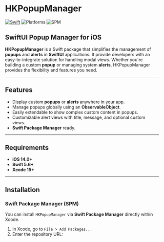 # HKPopupManager

[![Swift](https://img.shields.io/badge/Swift-5.6-orange.svg)](https://swift.org) ![Platforms](https://img.shields.io/badge/Platforms-iOS-blue) ![SPM](https://img.shields.io/badge/Swift%20Package%20Manager-compatible-green.svg)

## SwiftUI Popup Manager for iOS

**HKPopupManager** is a Swift package that simplifies the management of **popups** and **alerts** in **SwiftUI** applications. It provide developers with an easy-to-integrate solution for handling modal views. Whether you're building a custom **popup** or managing system **alerts**, HKPopupManager provides the flexibility and features you need.



---

## Features

- Display custom **popups** or **alerts** anywhere in your app.
- Manage popups globally using an **ObservableObject**.
- Easily extendable to show complex custom content in popups.
- Customizable alert views with title, message, and optional custom views.
- **Swift Package Manager** ready.

---

## Requirements

- **iOS 14.0+**
- **Swift 5.6+**
- **Xcode 15+**

---

## Installation

### Swift Package Manager (SPM)

You can install `HKPopupManager` via **Swift Package Manager** directly within Xcode.

1. In Xcode, go to `File > Add Packages...`
2. Enter the repository URL:

